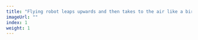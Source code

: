 ```yaml
---
title: "Flying robot leaps upwards and then takes to the air like a bird"
imageUrl: ""
index: 1
weight: 1
---
```

